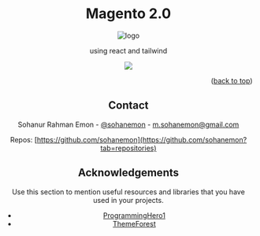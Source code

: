 <div id="top"><div>
<div align="center">
<h1>Magento 2.0</h1>
  <img src="https://demo.templatetrend.com/magento/Euforia/images/header.jpg" alt="logo"  height="auto" />
  
  
  <p>using react and tailwind
    
  </p>
  
  
<!-- Badges -->
<p>
<a href="https://twitter.com/sohanemon">
<img src="https://img.shields.io/twitter/follow/sohanemon?style=social">
</a>

<p align="right">(<a href="#top">back to top</a>)</p>
<!-- Contact -->

## Contact

Sohanur Rahman Emon - [@sohanemon](https://twitter.com/sohanemon) - m.sohanemon@gmail.com

Repos: [https://github.com/sohanemon](https://github.com/sohanemon?tab=repositories)

<!-- Acknowledgments -->

## Acknowledgements

Use this section to mention useful resources and libraries that you have used in your projects.

- [ProgrammingHero1](https://programming-hero.com)
- [ThemeForest](https://themeforest.com)
